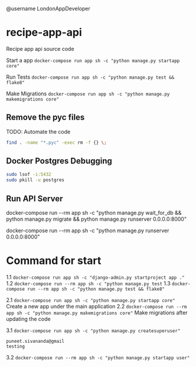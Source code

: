 @username LondonAppDeveloper

# recipe-app-api

Recipe app api source code

Start a app
`docker-compose run app sh -c "python manage.py startapp core"`

Run Tests
`docker-compose run app sh -c "python manage.py test && flake8"`

Make Migrations
`docker-compose run app sh -c "python manage.py makemigrations core"`

## Remove the pyc files

TODO: Automate the code

```bash
find . -name "*.pyc" -exec rm -f {} \;
```

## Docker Postgres Debugging

```bash
sudo lsof -i:5432
sudo pkill -u postgres
```

## Run API Server

docker-compose run --rm app sh -c "python manage.py wait_for_db && python manage.py migrate && python manage.py runserver 0.0.0.0:8000"

docker-compose run --rm app sh -c "python manage.py runserver 0.0.0.0:8000"

# Command for start

1.1 `docker-compose run app sh -c "django-admin.py startproject app ."`
1.2 `docker-compose run --rm app sh -c "python manage.py test`
1.3 `docker-compose run --rm app sh -c "python manage.py test && flake8"`

2.1 `docker-compose run app sh -c "python manage.py startapp core"` Create a new app under the main application
2.2 `docker-compose run --rm app sh -c "python manage.py makemigrations core"` Make migrations after updating the code

3.1 `docker-compose run app sh -c "python manage.py createsuperuser"`
```
puneet.sivananda@gmail
testing
```
3.2 `docker-compose run --rm app sh -c "python manage.py startapp user"`